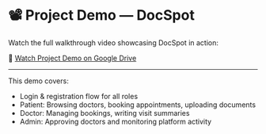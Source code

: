 # 📽 Project Demo — DocSpot

Watch the full walkthrough video showcasing DocSpot in action:

🎥 [Watch Project Demo on Google Drive](https://drive.google.com/file/d/1oVKbnoqTPSeD3U5BrHl0xIp0Uzobj6ep/view?usp=sharing)

---

This demo covers:
- Login & registration flow for all roles
- Patient: Browsing doctors, booking appointments, uploading documents
- Doctor: Managing bookings, writing visit summaries
- Admin: Approving doctors and monitoring platform activity